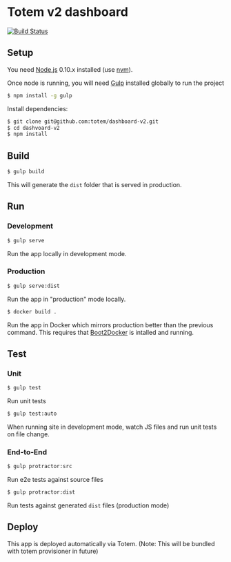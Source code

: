 # Totem v2 dashboard

[![Build Status](https://travis-ci.org/totem/dashboard-v2.svg?branch=develop)](https://travis-ci.org/totem/dashboard-v2)

## Setup

You need [Node.js](https://nodejs.org/) 0.10.x installed (use [nvm](https://github.com/creationix/nvm)).

Once node is running, you will need [Gulp](http://gulpjs.com/) installed globally to run the project

```sh
$ npm install -g gulp
```

Install dependencies:

```sh
$ git clone git@github.com:totem/dashboard-v2.git
$ cd dashvoard-v2
$ npm install
```

## Build

```sh
$ gulp build
```

This will generate the `dist` folder that is served in production.

## Run

### Development

```sh
$ gulp serve
```

Run the app locally in development mode.

### Production

```sh
$ gulp serve:dist
```

Run the app in "production" mode locally.

```sh
$ docker build .
```

Run the app in Docker which mirrors production better than the previous command. This requires that [Boot2Docker](http://boot2docker.io/) is intalled and running.

## Test

### Unit

```sh
$ gulp test
```

Run unit tests

```sh
$ gulp test:auto
```

When running site in development mode, watch JS files and run unit tests on file change.

### End-to-End

```sh
$ gulp protractor:src
```

Run e2e tests against source files

```sh
$ gulp protractor:dist
```

Run tests against generated `dist` files (production mode)

## Deploy

This app is deployed automatically via Totem.
(Note: This will be bundled with totem provisioner in future)
